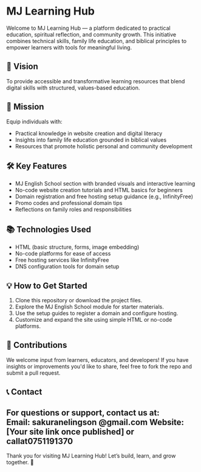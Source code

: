 # MJ Learning Hub

Welcome to MJ Learning Hub — a platform dedicated to practical education, spiritual reflection, and community growth. This initiative combines technical skills, family life education, and biblical principles to empower learners with tools for meaningful living.

## 🌟 Vision
To provide accessible and transformative learning resources that blend digital skills with structured, values-based education.

## 🎯 Mission
Equip individuals with:
- Practical knowledge in website creation and digital literacy
- Insights into family life education grounded in biblical values
- Resources that promote holistic personal and community development

## 🛠️ Key Features
- MJ English School section with branded visuals and interactive learning
- No-code website creation tutorials and HTML basics for beginners
- Domain registration and free hosting setup guidance (e.g., InfinityFree)
- Promo codes and professional domain tips
- Reflections on family roles and responsibilities

## 📚 Technologies Used
- HTML (basic structure, forms, image embedding)
- No-code platforms for ease of access
- Free hosting services like InfinityFree
- DNS configuration tools for domain setup

## 💡 How to Get Started
1. Clone this repository or download the project files.
2. Explore the MJ English School module for starter materials.
3. Use the setup guides to register a domain and configure hosting.
4. Customize and expand the site using simple HTML or no-code platforms.

## 🤝 Contributions
We welcome input from learners, educators, and developers! If you have insights or improvements you'd like to share, feel free to fork the repo and submit a pull request.

## 📞 Contact
For questions or support, contact us at:  
**Email:** sakuranelingson @gmail.com 
**Website:** [Your site link once published]
or callat0751191370
---

Thank you for visiting MJ Learning Hub! Let’s build, learn, and grow together. 🌱
